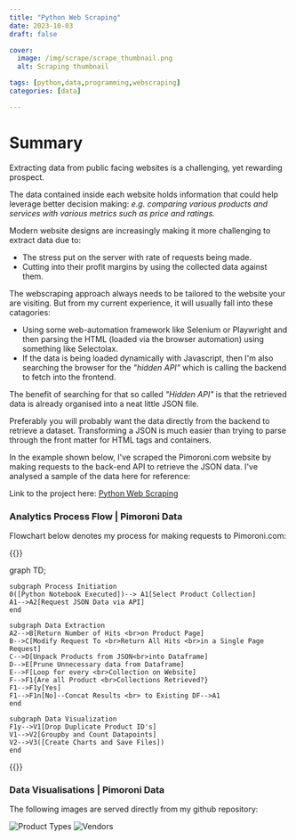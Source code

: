 ```yaml
---
title: "Python Web Scraping"
date: 2023-10-03
draft: false

cover:
  image: /img/scrape/scrape_thumbnail.png
  alt: Scraping thumbnail

tags: [python,data,programming,webscraping]
categories: [data]

---
```


# Summary

Extracting data from public facing websites is a challenging, yet rewarding prospect. 

The data contained inside each website holds information that could help leverage better decision making: *e.g. comparing various products and services with various metrics such as price and ratings.*

Modern website designs are increasingly making it more challenging to extract data due to:
- The stress put on the server with rate of requests being made.
- Cutting into their profit margins by using the collected data against them.

The webscraping approach always needs to be tailored to the website your are visiting. But from my current experience, it will usually fall into these catagories:
- Using some web-automation framework like Selenium or Playwright and then parsing the HTML (loaded via the browser automation) using something like Selectolax.
- If the data is being loaded dynamically with Javascript, then I'm also searching the browser for the *"hidden API"* which is calling the backend to fetch into the frontend.

The benefit of searching for that so called *"Hidden API"* is that the retrieved data is already organised into a neat little JSON file. 

Preferably you will probably want the data directly from the backend to retrieve a dataset. Transforming a JSON is much easier than trying to parse through the front matter for HTML tags and containers.

In the example shown below, I've scraped the Pimoroni.com website by making requests to the back-end API to retrieve the JSON data. I've analysed a sample of the data here for reference:


Link to the project here: [Python Web Scraping](https://github.com/Filpill/web_scraper)


### Analytics Process Flow | Pimoroni Data

Flowchart below denotes my process for making requests to Pimoroni.com:

{{<mermaid>}}

graph TD;

    subgraph Process Initiation
    0([Python Notebook Executed])--> A1[Select Product Collection]
    A1-->A2[Request JSON Data via API]
    end

    subgraph Data Extraction
    A2-->B[Return Number of Hits <br>on Product Page]
    B-->C[Modify Request To <br>Return All Hits <br>in a Single Page Request]
    C-->D[Unpack Products from JSON<br>into Dataframe]
    D-->E[Prune Unnecessary data from Dataframe]
    E-->F[Loop for every <br>Collection on Website]
    F-->F1{Are all Product <br>Collections Retrieved?}
    F1-->F1y[Yes]
    F1-->F1n[No]--Concat Results <br> to Existing DF-->A1
    end

    subgraph Data Visualization
    F1y-->V1[Drop Duplicate Product ID's]
    V1-->V2[Groupby and Count Datapoints]
    V2-->V3([Create Charts and Save Files])
    end

{{</mermaid>}}

### Data Visualisations | Pimoroni Data

The following images are served directly from my github repository:

![Product Types](https://raw.githubusercontent.com/Filpill/web_scraper/main/pimoroni/charts/product_type.png)
![Vendors](https://raw.githubusercontent.com/Filpill/web_scraper/main/pimoroni/charts/vendor.png)
